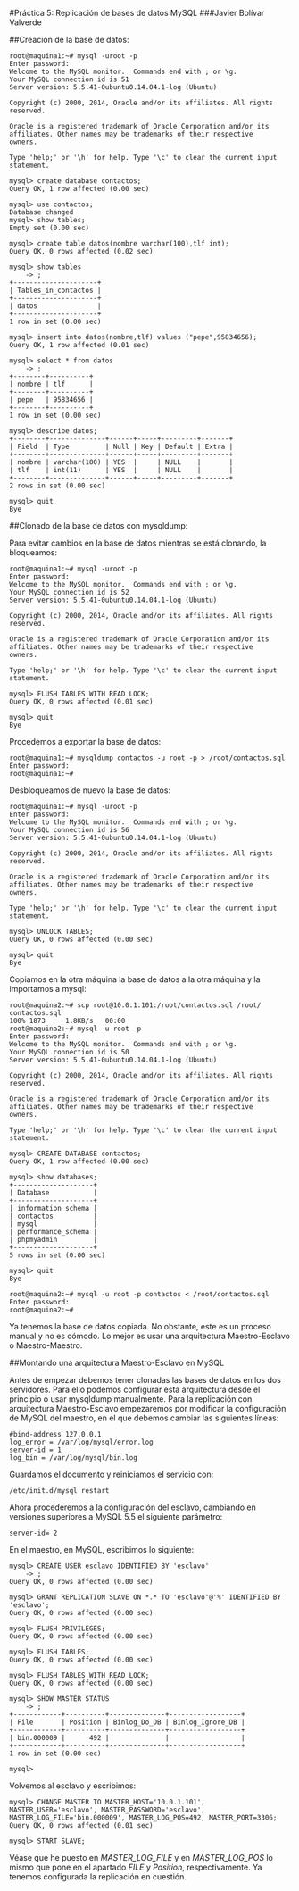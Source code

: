 #Práctica 5: Replicación de bases de datos MySQL
###Javier Bolívar Valverde

##Creación de la base de datos:
```
root@maquina1:~# mysql -uroot -p
Enter password: 
Welcome to the MySQL monitor.  Commands end with ; or \g.
Your MySQL connection id is 51
Server version: 5.5.41-0ubuntu0.14.04.1-log (Ubuntu)

Copyright (c) 2000, 2014, Oracle and/or its affiliates. All rights reserved.

Oracle is a registered trademark of Oracle Corporation and/or its
affiliates. Other names may be trademarks of their respective
owners.

Type 'help;' or '\h' for help. Type '\c' to clear the current input statement.

mysql> create database contactos;
Query OK, 1 row affected (0.00 sec)

mysql> use contactos;
Database changed
mysql> show tables;
Empty set (0.00 sec)

mysql> create table datos(nombre varchar(100),tlf int);
Query OK, 0 rows affected (0.02 sec)

mysql> show tables
    -> ;
+---------------------+
| Tables_in_contactos |
+---------------------+
| datos               |
+---------------------+
1 row in set (0.00 sec)

mysql> insert into datos(nombre,tlf) values ("pepe",95834656);
Query OK, 1 row affected (0.01 sec)

mysql> select * from datos
    -> ;
+--------+----------+
| nombre | tlf      |
+--------+----------+
| pepe   | 95834656 |
+--------+----------+
1 row in set (0.00 sec)

mysql> describe datos;
+--------+--------------+------+-----+---------+-------+
| Field  | Type         | Null | Key | Default | Extra |
+--------+--------------+------+-----+---------+-------+
| nombre | varchar(100) | YES  |     | NULL    |       |
| tlf    | int(11)      | YES  |     | NULL    |       |
+--------+--------------+------+-----+---------+-------+
2 rows in set (0.00 sec)

mysql> quit
Bye
```

##Clonado de la base de datos con mysqldump:

Para evitar cambios en la base de datos mientras se está clonando, la bloqueamos:
```
root@maquina1:~# mysql -uroot -p
Enter password: 
Welcome to the MySQL monitor.  Commands end with ; or \g.
Your MySQL connection id is 52
Server version: 5.5.41-0ubuntu0.14.04.1-log (Ubuntu)

Copyright (c) 2000, 2014, Oracle and/or its affiliates. All rights reserved.

Oracle is a registered trademark of Oracle Corporation and/or its
affiliates. Other names may be trademarks of their respective
owners.

Type 'help;' or '\h' for help. Type '\c' to clear the current input statement.

mysql> FLUSH TABLES WITH READ LOCK;
Query OK, 0 rows affected (0.01 sec)

mysql> quit
Bye
```
Procedemos a exportar la base de datos:
```
root@maquina1:~# mysqldump contactos -u root -p > /root/contactos.sql
Enter password: 
root@maquina1:~# 
```
Desbloqueamos de nuevo la base de datos:
```
root@maquina1:~# mysql -uroot -p
Enter password: 
Welcome to the MySQL monitor.  Commands end with ; or \g.
Your MySQL connection id is 56
Server version: 5.5.41-0ubuntu0.14.04.1-log (Ubuntu)

Copyright (c) 2000, 2014, Oracle and/or its affiliates. All rights reserved.

Oracle is a registered trademark of Oracle Corporation and/or its
affiliates. Other names may be trademarks of their respective
owners.

Type 'help;' or '\h' for help. Type '\c' to clear the current input statement.

mysql> UNLOCK TABLES;
Query OK, 0 rows affected (0.00 sec)

mysql> quit
Bye
```
Copiamos en la otra máquina la base de datos a la otra máquina y la importamos a mysql:
```
root@maquina2:~# scp root@10.0.1.101:/root/contactos.sql /root/
contactos.sql                                                                      100% 1873     1.8KB/s   00:00    
root@maquina2:~# mysql -u root -p
Enter password: 
Welcome to the MySQL monitor.  Commands end with ; or \g.
Your MySQL connection id is 50
Server version: 5.5.41-0ubuntu0.14.04.1-log (Ubuntu)

Copyright (c) 2000, 2014, Oracle and/or its affiliates. All rights reserved.

Oracle is a registered trademark of Oracle Corporation and/or its
affiliates. Other names may be trademarks of their respective
owners.

Type 'help;' or '\h' for help. Type '\c' to clear the current input statement.

mysql> CREATE DATABASE contactos;
Query OK, 1 row affected (0.00 sec)

mysql> show databases;
+--------------------+
| Database           |
+--------------------+
| information_schema |
| contactos          |
| mysql              |
| performance_schema |
| phpmyadmin         |
+--------------------+
5 rows in set (0.00 sec)

mysql> quit
Bye

root@maquina2:~# mysql -u root -p contactos < /root/contactos.sql 
Enter password: 
root@maquina2:~# 
```
Ya tenemos la base de datos copiada. No obstante, este es un proceso manual y no es cómodo. Lo mejor es usar una arquitectura Maestro-Esclavo o Maestro-Maestro.

##Montando una arquitectura Maestro-Esclavo en MySQL

Antes de empezar debemos tener clonadas las bases de datos en los dos servidores. Para ello podemos configurar esta arquitectura desde el principio o usar mysqldump manualmente.
Para la replicación con arquitectura Maestro-Esclavo empezaremos por modificar la configuración de MySQL del maestro, en el que debemos cambiar las siguientes líneas:
```
#bind-address 127.0.0.1
log_error = /var/log/mysql/error.log
server-id = 1
log_bin = /var/log/mysql/bin.log
```
Guardamos el documento y reiniciamos el servicio con:
```
/etc/init.d/mysql restart
```
Ahora procederemos a la configuración del esclavo, cambiando en versiones superiores a MySQL 5.5 el siguiente parámetro:
```
server-id= 2
```
En el maestro, en MySQL, escribimos lo siguiente:
```
mysql> CREATE USER esclavo IDENTIFIED BY 'esclavo'
    -> ;
Query OK, 0 rows affected (0.00 sec)

mysql> GRANT REPLICATION SLAVE ON *.* TO 'esclavo'@'%' IDENTIFIED BY 'esclavo';
Query OK, 0 rows affected (0.00 sec)

mysql> FLUSH PRIVILEGES;
Query OK, 0 rows affected (0.00 sec)

mysql> FLUSH TABLES;
Query OK, 0 rows affected (0.00 sec)

mysql> FLUSH TABLES WITH READ LOCK;
Query OK, 0 rows affected (0.00 sec)

mysql> SHOW MASTER STATUS
    -> ;
+------------+----------+--------------+------------------+
| File       | Position | Binlog_Do_DB | Binlog_Ignore_DB |
+------------+----------+--------------+------------------+
| bin.000009 |      492 |              |                  |
+------------+----------+--------------+------------------+
1 row in set (0.00 sec)

mysql> 
```
Volvemos al esclavo y escribimos:
```
mysql> CHANGE MASTER TO MASTER_HOST='10.0.1.101', MASTER_USER='esclavo', MASTER_PASSWORD='esclavo', MASTER_LOG_FILE='bin.000009', MASTER_LOG_POS=492, MASTER_PORT=3306;
Query OK, 0 rows affected (0.01 sec)

mysql> START SLAVE;
```
Véase que he puesto en *MASTER_LOG_FILE* y en *MASTER_LOG_POS* lo mismo que pone en el apartado *FILE* y *Position*, respectivamente. Ya tenemos configurada la replicación en cuestión.
